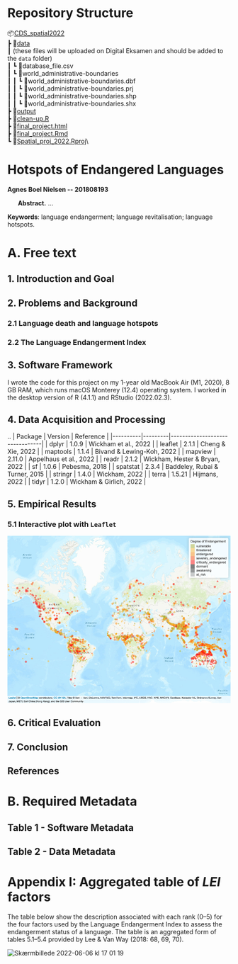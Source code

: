 # Repository Structure

📦[CDS_spatial2022](https://github.com/agnesbn/CDS_spatial2022)\
 ┣ 📂[data](https://github.com/agnesbn/CDS_spatial2022/tree/main/data)\
 ┃  (these files will be uploaded on Digital Eksamen and should be added to the `data` folder)\
 ┃ ┗ 📜database_file.csv\
 ┃ ┗ 📂world_administrative-boundaries\
 ┃ ┃ ┗ 📜world_administrative-boundaries.dbf\
 ┃ ┃ ┗ 📜world_administrative-boundaries.prj\
 ┃ ┃ ┗ 📜world_administrative-boundaries.shp\
 ┃ ┃ ┗ 📜world_administrative-boundaries.shx\
 ┣ 📂[output](https://github.com/agnesbn/CDS_spatial2022/tree/main/output)\
 ┣ 📜[clean-up.R](https://github.com/agnesbn/CDS_spatial2022/blob/main/clean-up.R)\
 ┣ 📜[final_project.html](https://github.com/agnesbn/CDS_spatial2022/blob/main/final_project.html)\
 ┣ 📜[final_project.Rmd](https://github.com/agnesbn/CDS_spatial2022/blob/main/final_project.Rmd)\
 ┗ 📜[Spatial_proj_2022.Rproj](https://github.com/agnesbn/CDS_spatial2022/blob/main/Spatial_proj_2022.Rproj)\


# __Hotspots of Endangered Languages__
__Agnes Boel Nielsen -- 201808193__

&nbsp;&nbsp;&nbsp;&nbsp;&nbsp;&nbsp;__Abstract.__ ...

__Keywords__: language endangerment; language revitalisation; language hotspots.

# A. Free text
## 1. Introduction and Goal



## 2. Problems and Background

### 2.1 Language death and language hotspots

### 2.2 The Language Endangerment Index

## 3. Software Framework
I wrote the code for this project on my 1-year old MacBook Air (M1, 2020), 8 GB RAM, which runs macOS Monterey (12.4) operating system. I worked in the desktop version of R (4.1.1) and RStudio (2022.02.3).

## 4. Data Acquisition and Processing

..
| Package  | Version | Reference                      |
|----------|---------|--------------------------------|
| dplyr    | 1.0.9   | Wickham et al., 2022           |
| leaflet  | 2.1.1   | Cheng & Xie, 2022              |
| maptools | 1.1.4   | Bivand & Lewing-Koh, 2022      |
| mapview  | 2.11.0  | Appelhaus et al., 2022         |
| readr    | 2.1.2   | Wickham, Hester & Bryan, 2022  |
| sf       | 1.0.6   | Pebesma, 2018                  |
| spatstat | 2.3.4   | Baddeley, Rubai & Turner, 2015 |
| stringr  | 1.4.0   | Wickham, 2022                  |
| terra    | 1.5.21  | Hijmans, 2022                  |
| tidyr    | 1.2.0   | Wickham & Girlich, 2022        |

  ## 5. Empirical Results
  ### 5.1 Interactive plot with `Leaflet`
  
  
 ![](output/Rplot.png)
 
 ## 6. Critical Evaluation
 
 ## 7. Conclusion
 
 
 ## References 
 
 
 # B. Required Metadata
 ## Table 1 - Software Metadata
 
 
 ## Table 2 - Data Metadata
 
 
 # Appendix I: Aggregated table of _LEI_ factors
The table below show the description associated with each rank (0–5) for the four factors used by the Language Endangerment Index to assess the endangerment status of a language. The table is an aggregated form of tables 5.1–5.4 provided by Lee & Van Way (2018: 68, 69, 70).

<img width="567" alt="Skærmbillede 2022-06-06 kl  17 01 19" src="https://user-images.githubusercontent.com/89093256/172187611-954b2148-54c4-4359-9633-f29c6fd12745.png">

 
 
 
 
